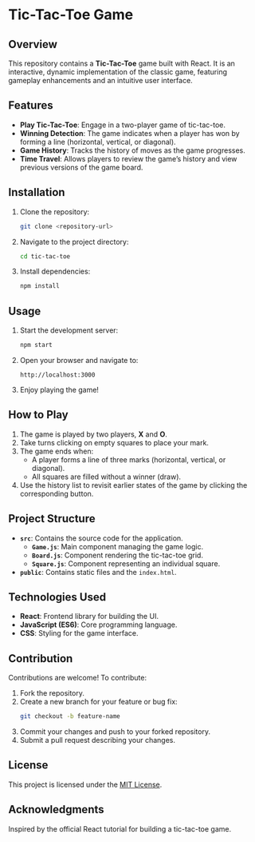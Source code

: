 # Tic-Tac-Toe Game

## Overview
This repository contains a **Tic-Tac-Toe** game built with React. It is an interactive, dynamic implementation of the classic game, featuring gameplay enhancements and an intuitive user interface.

## Features
- **Play Tic-Tac-Toe**: Engage in a two-player game of tic-tac-toe.
- **Winning Detection**: The game indicates when a player has won by forming a line (horizontal, vertical, or diagonal).
- **Game History**: Tracks the history of moves as the game progresses.
- **Time Travel**: Allows players to review the game’s history and view previous versions of the game board.

## Installation
1. Clone the repository:
   ```bash
   git clone <repository-url>
   ```
2. Navigate to the project directory:
   ```bash
   cd tic-tac-toe
   ```
3. Install dependencies:
   ```bash
   npm install
   ```

## Usage
1. Start the development server:
   ```bash
   npm start
   ```
2. Open your browser and navigate to:
   ```
   http://localhost:3000
   ```
3. Enjoy playing the game!

## How to Play
1. The game is played by two players, **X** and **O**.
2. Take turns clicking on empty squares to place your mark.
3. The game ends when:
   - A player forms a line of three marks (horizontal, vertical, or diagonal).
   - All squares are filled without a winner (draw).
4. Use the history list to revisit earlier states of the game by clicking the corresponding button.

## Project Structure
- **`src`**: Contains the source code for the application.
  - **`Game.js`**: Main component managing the game logic.
  - **`Board.js`**: Component rendering the tic-tac-toe grid.
  - **`Square.js`**: Component representing an individual square.
- **`public`**: Contains static files and the `index.html`.

## Technologies Used
- **React**: Frontend library for building the UI.
- **JavaScript (ES6)**: Core programming language.
- **CSS**: Styling for the game interface.

## Contribution
Contributions are welcome! To contribute:
1. Fork the repository.
2. Create a new branch for your feature or bug fix:
   ```bash
   git checkout -b feature-name
   ```
3. Commit your changes and push to your forked repository.
4. Submit a pull request describing your changes.

## License
This project is licensed under the [MIT License](LICENSE).

## Acknowledgments
Inspired by the official React tutorial for building a tic-tac-toe game.

